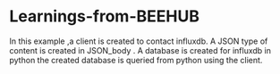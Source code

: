 # Learnings-from-BEEHUB
In this example ,a client is created to contact influxdb.
A JSON type of content is created in JSON_body .
A database is created for influxdb in python
the created database is queried from python using the client.
